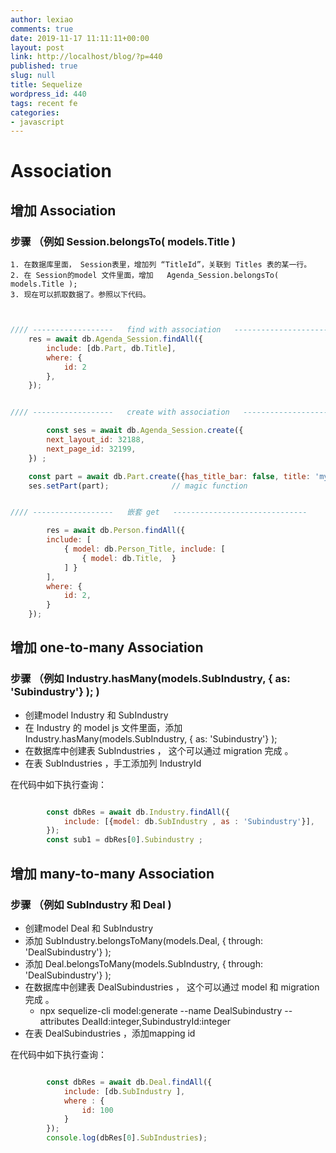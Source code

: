 ```yaml
---
author: lexiao
comments: true
date: 2019-11-17 11:11:11+00:00
layout: post
link: http://localhost/blog/?p=440
published: true
slug: null
title: Sequelize
wordpress_id: 440
tags: recent fe
categories:
- javascript
---
```


# Association

## 增加 Association

### 步骤 （例如 Session.belongsTo( models.Title )

    1. 在数据库里面， Session表里，增加列 “TitleId”，关联到 Titles 表的某一行。
    2. 在 Session的model 文件里面，增加   Agenda_Session.belongsTo( models.Title );
    3. 现在可以抓取数据了。参照以下代码。

```js


//// ------------------   find with association   ------------------------------
    res = await db.Agenda_Session.findAll({
        include: [db.Part, db.Title],
        where: {
            id: 2
        },
    });


//// ------------------   create with association   ------------------------------

        const ses = await db.Agenda_Session.create({
        next_layout_id: 32188,
        next_page_id: 32199,
    }) ;    

    const part = await db.Part.create({has_title_bar: false, title: 'mytitle-1234'}   );
    ses.setPart(part);              // magic function


//// ------------------   嵌套 get   ------------------------------

        res = await db.Person.findAll({ 
        include: [
            { model: db.Person_Title, include: [
                { model: db.Title,  }
            ] }
        ],
        where: {
            id: 2,
        }
    });

```


## 增加 one-to-many Association

### 步骤 （例如 Industry.hasMany(models.SubIndustry, { as: 'Subindustry'} ); )

- 创建model   Industry 和 SubIndustry
- 在 Industry 的 model  js 文件里面，添加   Industry.hasMany(models.SubIndustry, { as: 'Subindustry'} );
- 在数据库中创建表  SubIndustries   ， 这个可以通过 migration 完成 。
- 在表 SubIndustries ，手工添加列   IndustryId

在代码中如下执行查询：

```js

        const dbRes = await db.Industry.findAll({
            include: [{model: db.SubIndustry , as : 'Subindustry'}],
        });
        const sub1 = dbRes[0].Subindustry ;

```

## 增加 many-to-many Association

### 步骤 （例如 SubIndustry 和 Deal )

- 创建model   Deal 和 SubIndustry
- 添加  SubIndustry.belongsToMany(models.Deal, { through: 'DealSubindustry'} );
- 添加  Deal.belongsToMany(models.SubIndustry, { through: 'DealSubindustry'} );
- 在数据库中创建表  DealSubindustries   ， 这个可以通过 model 和 migration 完成 。
    - npx sequelize-cli model:generate --name DealSubindustry --attributes DealId:integer,SubindustryId:integer
- 在表 DealSubindustries ，添加mapping id

在代码中如下执行查询：

```js

        const dbRes = await db.Deal.findAll({
            include: [db.SubIndustry ],
            where : {
                id: 100
            }
        });
        console.log(dbRes[0].SubIndustries);

```




















